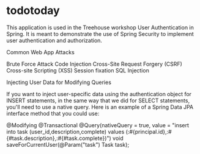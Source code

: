 # todotoday
This application is used in the Treehouse workshop User Authentication in Spring. It is meant to demonstrate the use of Spring Security to implement user authentication and authorization.

Common Web App Attacks

Brute Force Attack
Code Injection
Cross-Site Request Forgery (CSRF)
Cross-site Scripting (XSS)
Session fixation
SQL Injection


Injecting User Data for Modifying Queries

If you want to inject user-specific data using the authentication object for INSERT statements, in the same way that we did for SELECT statements, you'll need to use a native query. Here is an example of a Spring Data JPA interface method that you could use:

@Modifying
@Transactional
@Query(nativeQuery = true, value = "insert into task (user_id,description,complete) values (:#{principal.id},:#{#task.description},:#{#task.complete})")
void saveForCurrentUser(@Param("task") Task task);
